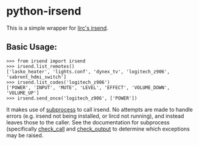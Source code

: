 # python-irsend

This is a simple wrapper for [lirc's irsend](http://www.lirc.org/html/irsend.html).

## Basic Usage:

```
>>> from irsend import irsend
>>> irsend.list_remotes()
['lasko_heater', 'lights.conf', 'dynex_tv', 'logitech_z906', 'sabrent_hdmi_switch']
>>> irsend.list_codes('logitech_z906')
['POWER', 'INPUT', 'MUTE', 'LEVEL', 'EFFECT', 'VOLUME_DOWN', 'VOLUME_UP']
>>> irsend.send_once('logitech_z906', ['POWER'])
```

It makes use of [subprocess](https://docs.python.org/2/library/subprocess.html)
to call irsend. No attempts are made to handle errors (e.g. irsend not being
installed, or lircd not running), and instead leaves those to the caller. See
the documentation for subprocess (specifically
[check_call](https://docs.python.org/2/library/subprocess.html#subprocess.call) and
[check_output](https://docs.python.org/2/library/subprocess.html#subprocess.check_output)
to determine which exceptions may be raised.

